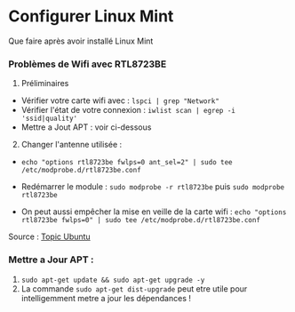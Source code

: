 # Configurer Linux Mint 

Que faire après avoir installé Linux Mint

### Problèmes de Wifi avec RTL8723BE

1) Préliminaires 
- Vérifier votre carte wifi avec : `lspci | grep "Network"`
- Vérifier l'état de votre connexion : `iwlist scan | egrep -i 'ssid|quality'` 
- Mettre a Jout APT : voir ci-dessous 

2) Changer l'antenne utilisée : 

- `echo "options rtl8723be fwlps=0 ant_sel=2" | sudo tee /etc/modprobe.d/rtl8723be.conf`
- Redémarrer le module : `sudo modprobe -r rtl8723be` puis `sudo modprobe rtl8723be` 

- On peut aussi empêcher la mise en veille de la carte wifi :
`echo "options rtl8723be fwlps=0" | sudo tee /etc/modprobe.d/rtl8723be.conf`

Source : [Topic Ubuntu](https://forum.ubuntu-fr.org/viewtopic.php?id=2019769)

### Mettre a Jour APT : 

1. `sudo apt-get update && sudo apt-get upgrade -y`
2. La commande `sudo apt-get dist-upgrade` peut etre utile pour intelligemment metre a jour les dépendances !

